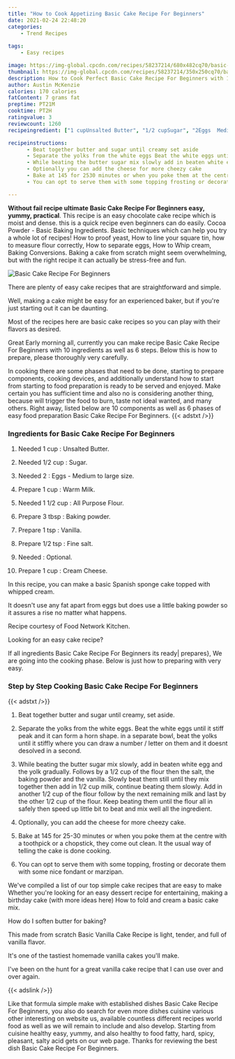 ```yaml
---
title: "How to Cook Appetizing Basic Cake Recipe For Beginners"
date: 2021-02-24 22:48:20
categories:
    - Trend Recipes
    
tags:
    - Easy recipes

image: https://img-global.cpcdn.com/recipes/58237214/680x482cq70/basic-cake-recipe-for-beginners-recipe-main-photo.jpg
thumbnail: https://img-global.cpcdn.com/recipes/58237214/350x250cq70/basic-cake-recipe-for-beginners-recipe-main-photo.jpg
description: How to Cook Perfect Basic Cake Recipe For Beginners with 10 ingredients and 6 stages of easy cooking.
author: Austin McKenzie
calories: 170 calories
fatContent: 7 grams fat
preptime: PT21M
cooktime: PT2H
ratingvalue: 3
reviewcount: 1260
recipeingredient: ["1 cupUnsalted Butter", "1/2 cupSugar", "2Eggs  Medium to large size", "1 cupWarm Milk", "1 1/2 cupAll Purpose Flour", "3 tbspBaking powder", "1 tspVanilla", "1/2 tspFine salt", "Optional", "1 cupCream Cheese"]

recipeinstructions: 
      - Beat together butter and sugar until creamy set aside 
      - Separate the yolks from the white eggs Beat the white eggs until it stiff peak and it can form a horn shape in a separate bowl beat the yolks until it stiffly where you can draw a number  letter on them and it doesnt desolved in a second 
      - While beating the butter sugar mix slowly add in beaten white egg and the yolk gradually Follows by a 12 cup of the flour then the salt the baking powder and the vanilla Slowly beat them still until they mix together then add in 12 cup milk continue beating them slowly Add in another 12 cup of the flour follow by the next remaining milk and last by the other 12 cup of the flour Keep beating them until the flour all in safely then speed up little bit to beat and mix well all the ingredient 
      - Optionally you can add the cheese for more cheezy cake 
      - Bake at 145 for 2530 minutes or when you poke them at the centre with a toothpick or a chopstick they come out clean It the usual way of telling the cake is done cooking 
      - You can opt to serve them with some topping frosting or decorate them with some nice fondant or marzipan

---
```




**Without fail recipe ultimate Basic Cake Recipe For Beginners easy, yummy, practical**. This recipe is an easy chocolate cake recipe which is moist and dense. this is a quick recipe even beginners can do easily. Cocoa Powder - Basic Baking Ingredients. Basic techniques which can help you try a whole lot of recipes! How to proof yeast, How to line your square tin, how to measure flour correctly, How to separate eggs, How to Whip cream, Baking Conversions. Baking a cake from scratch might seem overwhelming, but with the right recipe it can actually be stress-free and fun.


![Basic Cake Recipe For Beginners](https://img-global.cpcdn.com/recipes/58237214/680x482cq70/basic-cake-recipe-for-beginners-recipe-main-photo.jpg "Basic Cake Recipe For Beginners")



There are plenty of easy cake recipes that are straightforward and simple.

Well, making a cake might be easy for an experienced baker, but if you&#39;re just starting out it can be daunting.

Most of the recipes here are basic cake recipes so you can play with their flavors as desired.


Great Early morning all, currently you can make recipe Basic Cake Recipe For Beginners with 10 ingredients as well as 6 steps. Below this is how to prepare, please thoroughly very carefully.

In cooking there are some phases that need to be done, starting to prepare components, cooking devices, and additionally understand how to start from starting to food preparation is ready to be served and enjoyed. Make certain you has sufficient time and also no is considering another thing, because will trigger the food to burn, taste not ideal wanted, and many others. Right away, listed below are 10 components as well as 6 phases of easy food preparation Basic Cake Recipe For Beginners.
{{< adstxt />}}

### Ingredients for Basic Cake Recipe For Beginners


1. Needed 1 cup : Unsalted Butter.

1. Needed 1/2 cup : Sugar.

1. Needed 2 : Eggs - Medium to large size.

1. Prepare 1 cup : Warm Milk.

1. Needed 1 1/2 cup : All Purpose Flour.

1. Prepare 3 tbsp : Baking powder.

1. Prepare 1 tsp : Vanilla.

1. Prepare 1/2 tsp : Fine salt.

1. Needed  : Optional.

1. Prepare 1 cup : Cream Cheese.


In this recipe, you can make a basic Spanish sponge cake topped with whipped cream.

It doesn&#39;t use any fat apart from eggs but does use a little baking powder so it assures a rise no matter what happens.

Recipe courtesy of Food Network Kitchen.

Looking for an easy cake recipe?


If all ingredients Basic Cake Recipe For Beginners its ready| prepares}, We are going into the cooking phase. Below is just how to preparing with very easy.

### Step by Step Cooking Basic Cake Recipe For Beginners

{{< adstxt />}}


1. Beat together butter and sugar until creamy, set aside.



1. Separate the yolks from the white eggs. Beat the white eggs until it stiff peak and it can form a horn shape. in a separate bowl, beat the yolks until it stiffly where you can draw a number / letter on them and it doesnt desolved in a second.



1. While beating the butter sugar mix slowly, add in beaten white egg and the yolk gradually. Follows by a 1/2 cup of the flour then the salt, the baking powder and the vanilla. Slowly beat them still until they mix together then add in 1/2 cup milk, continue beating them slowly. Add in another 1/2 cup of the flour follow by the next remaining milk and last by the other 1/2 cup of the flour. Keep beating them until the flour all in safely then speed up little bit to beat and mix well all the ingredient.



1. Optionally, you can add the cheese for more cheezy cake.



1. Bake at 145 for 25-30 minutes or when you poke them at the centre with a toothpick or a chopstick, they come out clean. It the usual way of telling the cake is done cooking.



1. You can opt to serve them with some topping, frosting or decorate them with some nice fondant or marzipan.




We&#39;ve compiled a list of our top simple cake recipes that are easy to make Whether you&#39;re looking for an easy dessert recipe for entertaining, making a birthday cake (with more ideas here) How to fold and cream a basic cake mix.

How do I soften butter for baking?

This made from scratch Basic Vanilla Cake Recipe is light, tender, and full of vanilla flavor.

It&#39;s one of the tastiest homemade vanilla cakes you&#39;ll make.

I&#39;ve been on the hunt for a great vanilla cake recipe that I can use over and over again.


{{< adslink />}}

Like that formula simple make with established dishes Basic Cake Recipe For Beginners, you also do search for even more dishes cuisine various other interesting on website us, available countless different recipes world food as well as we will remain to include and also develop. Starting from cuisine healthy easy, yummy, and also healthy to food fatty, hard, spicy, pleasant, salty acid gets on our web page. Thanks for reviewing the best dish Basic Cake Recipe For Beginners.
